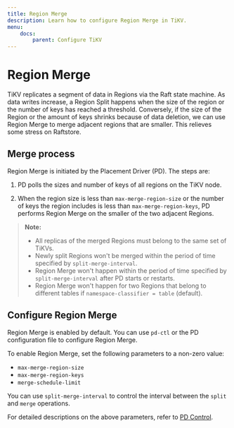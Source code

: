 ```yaml
---
title: Region Merge
description: Learn how to configure Region Merge in TiKV.
menu:
    docs:
        parent: Configure TiKV
---
```


# Region Merge

TiKV replicates a segment of data in Regions via the Raft state machine. As data writes increase, a Region Split happens when the size of the region or the number of keys has reached a threshold. Conversely, if the size of the Region or the amount of keys shrinks because of data deletion, we can use Region Merge to merge adjacent regions that are smaller. This relieves some stress on Raftstore.


## Merge process

Region Merge is initiated by the Placement Driver (PD). The steps are:

1. PD polls the sizes and number of keys of all regions on the TiKV node.

2. When the region size is less than `max-merge-region-size` or the number of keys the region includes is less than `max-merge-region-keys`, PD performs Region Merge on the smaller of the two adjacent Regions.

> **Note:**
>
> - All replicas of the merged Regions must belong to the same set of TiKVs.
> - Newly split Regions won't be merged within the period of time specified by `split-merge-interval`.
> - Region Merge won't happen within the period of time specified by `split-merge-interval` after PD starts or restarts.
>- Region Merge won't happen for two Regions that belong to different tables if `namespace-classifier = table` (default).

## Configure Region Merge

Region Merge is enabled by default. You can use `pd-ctl` or the PD configuration file to configure Region Merge.

To enable Region Merge, set the following parameters to a non-zero value:

- `max-merge-region-size`
- `max-merge-region-keys`
- `merge-schedule-limit`

You can use `split-merge-interval` to control the interval between the `split` and `merge` operations.

For detailed descriptions on the above parameters, refer to [PD Control](../../reference/tools/pd-control.md).
